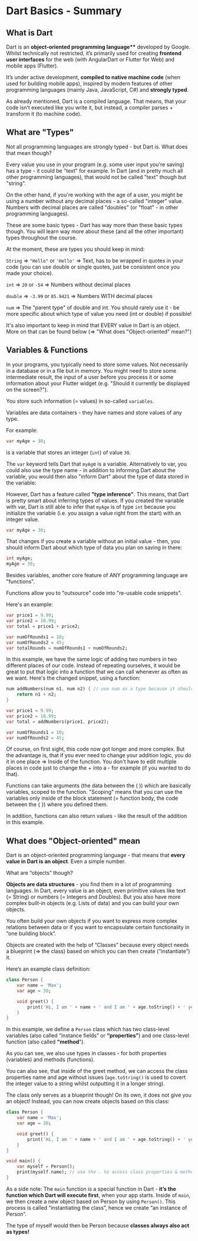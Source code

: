 # Dart Basics - Summary

## What is Dart

Dart is an **object-oriented programming language\*\*** developed by Google. Whilst technically not restricted, it’s primarily used for creating **frontend user interfaces** for the web (with AngularDart or Flutter for Web) and mobile apps (Flutter).

It’s under active development, **compiled to native machine code** (when used for building mobile apps), inspired by modern features of other programming languages (mainly Java, JavaScript, C#) and **strongly typed**.

As already mentioned, Dart is a compiled language. That means, that your code isn’t executed like you write it, but instead, a compiler parses + transform it (to machine code).

## What are "Types"

Not all programming languages are strongly typed - but Dart is. What does that mean though?

Every value you use in your program (e.g. some user input you're saving) has a type - it could be "text" for example. In Dart (and in pretty much all other programming languages), that would not be called "text" though but "string".

On the other hand, if you're working with the age of a user, you might be using a number without any decimal places - a so-called "integer" value. Numbers with decimal places are called "doubles" (or "float" - in other programming languages).

These are some basic types - Dart has way more than these basic types though. You will learn way more about these (and all the other important) types throughout the course.

At the moment, these are types you should keep in mind:

`String` => `"Hello"` or `'Hello'` => Text, has to be wrapped in quotes in your code (you can use double or single quotes, just be consistent once you made your choice).

`int` => `20` or `-54` => Numbers without decimal places

`double` => `-3.99` or `85.9421` => Numbers WITH decimal places

`num` => The "parent type" of double and int. You should rarely use it - be more specific about which type of value you need (int or double) if possible!

It's also important to keep in mind that EVERY value in Dart is an object. More on that can be found below (=> "What does "Object-oriented" mean?")

## Variables & Functions

In your programs, you typically need to store some values. Not necessarily in a database or in a file but in memory. You might need to store some intermediate result, the input of a user before you process it or some information about your Flutter widget (e.g. "Should it currently be displayed on the screen?").

You store such information (= values) in so-called `variables`.

Variables are data containers - they have names and store values of any type.

For example:

```dart
var myAge = 30;
```

is a variable that stores an integer (`int`) of value `30`.

The `var` keyword tells Dart that `myAg`e is a variable. Alternatively to var, you could also use the type name - in addition to informing Dart about the variable, you would then also "inform Dart" about the type of data stored in the variable:

However, Dart has a feature called **"type inference"**. This means, that Dart is pretty smart about inferring types of values. If you created the variable with var, Dart is still able to infer that `myAge` is of type `int` because you initialize the variable (i.e. you assign a value right from the start) with an integer value.

```dart
var myAge = 30;
```

That changes if you create a variable without an initial value - then, you should inform Dart about which type of data you plan on saving in there:

```dart
int myAge;
myAge = 30;
```

Besides variables, another core feature of ANY programming language are "functions".

Functions allow you to "outsource" code into "re-usable code snippets".

Here's an example:

```dart
var price1 = 9.99;
var price2 = 10.99;
var total = price1 + price2;

var numOfRounds1 = 10;
var numOfRounds2 = 45;
var totalRounds = numOfRounds1 + numOfRounds2;
```

In this example, we have the same logic of adding two numbers in two different places of our code. Instead of repeating ourselves, it would be great to put that logic into a function that we can call whenever as often as we want. Here's the changed snippet, using a function:

```dart
num addNumbers(num n1, num n2) { // use num as a type because it should work with int and double
    return n1 + n2;
}

var price1 = 9.99;
var price2 = 10.99;
var total = addNumbers(price1, price2);

var numOfRounds1 = 10;
var numOfRounds2 = 45;
```

Of course, on first sight, this code now got longer and more complex. But the advantage is, that if you ever need to change your addition logic, you do it in one place => Inside of the function. You don't have to edit multiple places in code just to change the + into a - for example (if you wanted to do that).

Functions can take arguments (the data between the ( )) which are basically variables, scoped to the function. "Scoping" means that you can use the variables only inside of the block statement (= function body, the code between the { }) where you defined them.

In addition, functions can also return values - like the result of the addition in this example.

## What does "Object-oriented" mean

Dart is an object-oriented programming language - that means that **every value in Dart is an object**. Even a simple number.

What are “objects” though?

**Objects are data structures** - you find them in a lot of programming languages. In Dart, every value is an object, even primitive values like text (= String) or numbers (= Integers and Doubles). But you also have more complex built-in objects (e.g. Lists of data) and you can build your own objects.

You often build your own objects if you want to express more complex relations between data or if you want to encapsulate certain functionality in “one building block”.

Objects are created with the help of “Classes” because every object needs a blueprint (=> the class) based on which you can then create (“instantiate”) it.

Here’s an example class definition:

```dart
class Person {
    var name = 'Max';
    var age = 30;

    void greet() {
        print('Hi, I am ' + name + ' and I am ' + age.toString() + ' years old!';
    }
}
```

In this example, we define a `Person` class which has two class-level variables (also called “instance fields” or **“properties”**) and one class-level function (also called **“method**").

As you can see, we also use types in classes - for both properties (variables) and methods (functions).

You can also see, that inside of the greet method, we can access the class properties name and age without issues (`age.toString()` is used to covert the integer value to a string whilst outputting it in a longer string).

The class only serves as a blueprint though! On its own, it does not give you an object! Instead, you can now create objects based on this class:

```dart
class Person {
    var name = 'Max';
    var age = 30;

    void greet() {
        print('Hi, I am ' + name + ' and I am ' + age.toString() + ' years old!';
    }
}

void main() {
    var myself = Person();
    print(myself.name); // use the . to access class properties & methods
}
```

As a side note: The `main` function is a special function in Dart - **it’s the function which Dart will execute first**, when your app starts.
Inside of `main`, we then create a new object based on Person by using `Person()`. This process is called “instantiating the class”, hence we create “an instance of Person”.

The type of myself would then be Person because **classes always also act as types!**
